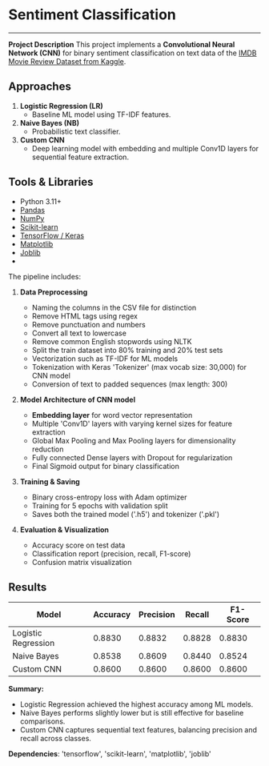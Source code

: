 # Sentiment Classification
---

**Project Description**
This project implements a **Convolutional Neural Network (CNN)** for binary sentiment classification on text data of the [IMDB Movie Review Dataset from Kaggle](https://www.kaggle.com/datasets/mantri7/imdb-movie-reviews-dataset/). 
## Approaches

1. **Logistic Regression (LR)**  
   - Baseline ML model using TF-IDF features.
2. **Naive Bayes (NB)**  
   - Probabilistic text classifier.
3. **Custom CNN**  
   - Deep learning model with embedding and multiple Conv1D layers for sequential feature extraction.
  
## Tools & Libraries
- Python 3.11+  
- [Pandas](https://pandas.pydata.org/)  
- [NumPy](https://numpy.org/)  
- [Scikit-learn](https://scikit-learn.org/)  
- [TensorFlow / Keras](https://www.tensorflow.org/)  
- [Matplotlib](https://matplotlib.org/)  
- [Joblib](https://joblib.readthedocs.io/)
- 
The pipeline includes:

1. **Data Preprocessing**
   * Naming the columns in the CSV file for distinction
   * Remove HTML tags using regex
   * Remove punctuation and numbers
   * Convert all text to lowercase
   * Remove common English stopwords using NLTK
   * Split the train dataset into 80% training and 20% test sets
   * Vectorization such as TF-IDF for ML models
   * Tokenization with Keras 'Tokenizer' (max vocab size: 30,000) for CNN model
   * Conversion of text to padded sequences (max length: 300)

2. **Model Architecture of CNN model**

   * **Embedding layer** for word vector representation
   * Multiple 'Conv1D' layers with varying kernel sizes for feature extraction
   * Global Max Pooling and Max Pooling layers for dimensionality reduction
   * Fully connected Dense layers with Dropout for regularization
   * Final Sigmoid output for binary classification

3. **Training & Saving**

   * Binary cross-entropy loss with Adam optimizer
   * Training for 5 epochs with validation split
   * Saves both the trained model ('.h5') and tokenizer ('.pkl')

4. **Evaluation & Visualization**

   * Accuracy score on test data
   * Classification report (precision, recall, F1-score)
   * Confusion matrix visualization
     
## Results

| Model                | Accuracy | Precision | Recall  | F1-Score |
|----------------------|----------|-----------|---------|----------|
| Logistic Regression  | 0.8830   | 0.8832    | 0.8828  | 0.8830   |
| Naive Bayes          | 0.8538   | 0.8609    | 0.8440  | 0.8524   |
| Custom CNN           | 0.8600   | 0.8600    | 0.8600  | 0.8600   |

**Summary:**  
- Logistic Regression achieved the highest accuracy among ML models.  
- Naive Bayes performs slightly lower but is still effective for baseline comparisons.  
- Custom CNN captures sequential text features, balancing precision and recall across classes.  

**Dependencies**:
'tensorflow', 'scikit-learn', 'matplotlib', 'joblib'


